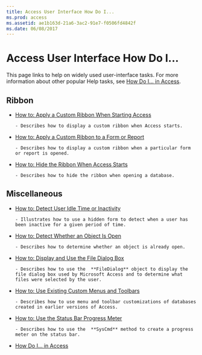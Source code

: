 ```yaml
---
title: Access User Interface How Do I...
ms.prod: access
ms.assetid: ae1b163d-21a6-3ac2-91e7-f0506fd4842f
ms.date: 06/08/2017
---
```



# Access User Interface How Do I...

This page links to help on widely used user-interface tasks. For more information about other popular Help tasks, see [How Do I… in Access](how-do-i-access-vba-reference.md).


## Ribbon


- [How to: Apply a Custom Ribbon When Starting Access](http://msdn.microsoft.com/library/9e8ddf95-35aa-4e57-8422-d770da14711e%28Office.15%29.aspx)
    
      - Describes how to display a custom ribbon when Access starts.
    
- [How to: Apply a Custom Ribbon to a Form or Report](http://msdn.microsoft.com/library/7dcdfa42-3eaa-43f9-b99d-56b2cac97f84%28Office.15%29.aspx)
    
      - Describes how to display a custom ribbon when a particular form or report is opened.
    
- [How to: Hide the Ribbon When Access Starts](http://msdn.microsoft.com/library/f98bab58-8094-1c56-f70b-ced2e7849574%28Office.15%29.aspx)
    
      - Describes how to hide the ribbon when opening a database.
    

## Miscellaneous


- [How to: Detect User Idle Time or Inactivity](detect-user-idle-time-or-inactivity.md)
    
      - Illustrates how to use a hidden form to detect when a user has been inactive for a given period of time.
    
- [How to: Detect Whether an Object Is Open](detect-whether-an-object-is-open.md)
    
      - Describes how to determine whether an object is already open.
    
- [How to: Display and Use the File Dialog Box](display-and-use-the-file-dialog-box.md)
    
      - Describes how to use the  **FileDialog** object to display the file dialog box used by Microsoft Access and to determine what files were selected by the user.
    
- [How to: Use Existing Custom Menus and Toolbars](use-existing-custom-menus-and-toolbars.md)
    
      - Describes how to use menu and toolbar customizations of databases created in earlier versions of Access.
    
- [How to: Use the Status Bar Progress Meter](use-the-status-bar-progress-meter.md)
    
      - Describes how to use the  **SysCmd** method to create a progress meter on the status bar.
    

- [How Do I... in Access](how-do-i-access-vba-reference.md)
    

